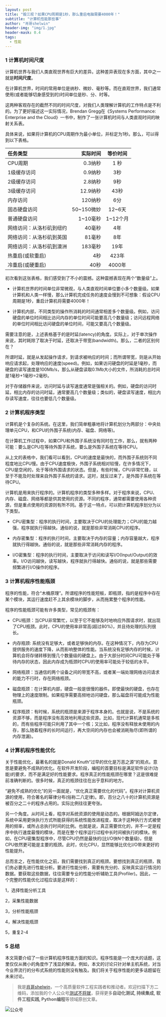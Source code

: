 ```yaml
---
layout: post
title: "毁三观？如果CPU周期是1秒，那么重启电脑需要4000年！"
subtitle: "计算机性能那些事"
author: "肖哥shelwin"
header-img: "img/1.jpg"
header-mask: 0.4
tags:
  - 性能
---
```


### 1 计算机时间尺度
计算机世界与我们人类直观世界有巨大的差异。这种差异表现在多方面，其中之一就是**时间尺度**。

在计算机世界，时间的常用单位是纳秒、微妙、毫秒等。而在直观世界，我们通常使用(或者能够切身感受到的)时间单位是秒、分、时等。

这两种客观存在的截然不同的时间尺度，对我们人类理解计算机的工作特点是不利的。为了更好描述这一实际情况，Brendan Gregg在《Systems Performance: Enterprise and the Cloud》一书中，制作了一张计算机时间与人类直观时间的映射关系表。

具体来说，如果将计算机的CPU周期作为最小单位，并标定为1秒。那么，可以得到以下表格。

| 任务类型      |    实际时间 | 等价时间  |
| :-------- | --------:| :--: |
| CPU周期  | 0.3纳秒 | 1 秒   |
| 1级缓存访问   |   0.9纳秒 |  3秒  |
| 2级缓存访问      |    2.8纳秒 | 9秒  |
| 3级缓存访问     |    12.9纳秒 | 43秒  |
| 内存访问     |    120纳秒 | 6分  |
| 固态硬盘访问     |    50~150微妙 | 12~6天 |
| 普通硬盘访问      |    1~10毫秒| 1~12个月  |
| 网络访问：从洛杉矶到纽约     |    40毫秒 | 4年 |
|网络访问：从洛杉矶到英国     |    81毫秒| 8年  |
| 网络访问：从洛杉矶到澳洲     |   183毫秒 | 19年 |
| 热重启(或软重启)      |   4秒| 423年  |
| 冷重启(或硬重启) | 40秒 | 4000年


初次看到这张表格，我们感受到了不小的震撼。这种震撼表现在两个“数量级”上。

- 计算机世界的时间单位非常微观，与人类直观时间单位要小多个数量级。如果计算机和人类一样慢，那么计算机完成任务的速度会慢到不可想象：假设CPU周期是1秒，重启计算机将需要4000年！

- 计算机内部，不同类型的操作所消耗的时间通常相差多个数量级。例如，访问硬盘的单位时间相比访问内存的单位时间可能要高几个数量级；访问远程网络的单位时间相比访问硬盘的单位时间，可能又要高几个数量级。

需要注意的是，上述表格基于的是时延(latency)的角度。实际上，对于单次操作来说，其时耗除了取决于时延，还取决于带宽(bandwidth)。那么，二者的区别何在？

所谓时延，就是从发起操作请求，到请求被响应的时间；而所谓带宽，则是从开始响应请求起，处理响应的速度(speed)。例如，如果访问硬盘的时延是1毫秒，而硬盘的读写速度是100Mb/s，那么从硬盘读取0.1Mb大小的文件，所消耗的总时间是1毫秒+1毫秒=2毫秒。

对于存储器件来说，访问时延与读写速度通常是强相关的。例如，硬盘的访问时延，相比内存的访问时延，通常要高几个数量级；类似的，硬盘读写速度，相比内存读写速度，往往也要低几个数量级。


### 2 计算机程序类型
计算机是个复杂的系统。在这里，我们简单粗暴地将计算机划分为两部分：中央处理单元CPU，和CPU的外围子系统(内存、磁盘、网络等)。

在计算机工作过程中，如果CPU和外围子系统没有同时在工作，那么，就有两种可能：要么是CPU在等待外围子系统，要么是外围子系统在等待CPU。

从上文的表格中，我们看可以看到，CPU的速度是最快的，而外围子系统则不同程度地比CPU慢。由于CPU速度极快，外围子系统相对较慢，在许多情况下，CPU是空闲的，处于等待外围请求的状态。但是，有些时候，CPU非常忙碌，以至于不能及时处理来自外围子系统的请求。这时，就反过来了，是外围子系统在等待CPU。

计算机是用来执行程序的。计算机程序的类型多种多样。对于程序来说，CPU、内存、磁盘、网络等都是供其使用的资源。不同的程序，通常都需要使用各种资源，但是重点使用的资源则有所不同。基于这一特点，可以把计算机程序划分为以下类型。

- CPU密集型：程序的执行时间，主要取决于CPU的处理能力；CPU的能力越强，程序就执行得越快。通俗的说，就是那些非常消耗CPU的程序。

- 内存密集型：程序的执行时间，主要取决于内存的容量；内存容量越大，程序就执行得越快。通俗的说，就是那些非常消耗内存的程序。

- I/O密集型：程序的执行时间，主要取决于访问和读写I/O(Input/Output)的效率。I/O访问越快，读写越快，程序就执行得越快。通俗的说，就是那些需要频繁进行I/O操作的程序。

### 3 计算机程序性能瓶颈
程序的性能，符合“木桶原理”。所谓程序的性能短板，即瓶颈，指的是程序中存在某个模块，其运行速度赶不上其余模块的脚步，从而拖累整个程序的性能。

程序的性能瓶颈可能有许多类型，常见的瓶颈有：

- CPU瓶颈：当CPU非常繁忙，以至于它不能够及时地响应外围请求时，就出现了CPU瓶颈。此时，CPU的使用率非常高(超过80%)，并且待处理的队列很长。

- 内存瓶颈: 系统没有足够大，或者足够快的内存。在这种情况下，内存为CPU提供服务的速度下降，从而影响整体的性能。当系统没有足够内存的时候，计算机会将存储转移到慢几个数量级的硬盘上。由于大部分时间CPU可能处于等待内存的状态，因此内存成为瓶颈时CPU的使用率可能处于较低的水平。

- 网络瓶颈：当通信的两个设备之间的带宽不高，或者某一端处理网络访问请求的能力不行时，存在网络瓶颈。

- 磁盘瓶颈：在计算机内部，硬盘一般是很慢的器件。即使最快的硬盘，也存在物理上的速度限制。如果程序需要高频地访问硬盘，那么磁盘将可能成为性能瓶颈。

- 程序瓶颈：有时候，系统的瓶颈是来源于程序本身的。也就是说，不是系统的资源不够，而是程序没有高效地利用这些资源。比如，现代计算机通常是多核的，而有些程序可能只利用了其中一个核；又比如，程序没有释放未使用的内存，那么随着程序的长时间运行，再大空间的内存也会被消耗殆尽(即所谓的内存泄漏)。

### 4 计算机程序性能优化
关于性能优化，最著名的就是Donald Knuth“过早的优化是万恶之源”的观点。意思是要避免不成熟的优化。在软件开发阶段，编程的首要目标是满足软件设计(功能)的要求，而不是满足好的性能要求。程序真正的性能瓶颈在哪里？这是很难提前准确判断的。很多时候，真正的瓶颈往往在出乎意料的地方。

“避免不成熟的优化”的另一面就是，“优化真正需要优化的代码”。程序对计算机资源的使用，符合著名的幂律分布(俗称二八定律)。即，百分之八十的计算机资源是被百分之二十的程序占用的。实际比例往往更夸张。

另一个角度。从时间上看，程序对系统资源的使用是动态的。根据阿姆达尔定律，系统中采用更快执行方式所能获得的系统性能改进程度，取决于这种执行方式被使用的频率，或所占总执行时间的比例。也就是说，真正需要优化的，并不一定是程序中执行速度最慢的模块，而是在整个程序运行过程中长时间被执行的模块。例如，在CPU密集型程序中，尽管CPU仍然是最快的(比I/O快N个数量级)，但是CPU依然更可能是主要的瓶颈。此时，优化CPU，显然能够比优化I/O带来更好的性能提升。



总而言之，在性能优化之前，我们需要找到真正的瓶颈。要想找到真正的瓶颈，我们务必要先进行性能分析。要进行性能分析，需要有充分的、反映真实运行情况的数据。要获取这些数据，往往需要专业的性能分析辅助工具(Profiler)。因此，一个完整的性能优化过程应该是这样的：

1，选择性能分析工具

2，采集性能数据

3，分析性能瓶颈

4，解决性能瓶颈

5，重复2-4

### 5 总结

本文简要介绍了一些计算机程序性能方面的知识。程序性能是一个庞大的话题，这里仅仅从微小的角度作了浅显的解读。例如，本文的讨论只针对单主机系统，对当今业界流行的分布式系统的性能则没有触及。我们将关于程序性能的更多话题留在未来讨论。

> 我是[肖哥shelwin](https://slxiao.github.io/about/)，一个高质量软件工程实践者和推动者。欢迎扫描下方二维码，添加我的个人公众号[测试不将就](https://slxiao.github.io/img/wechat-public.png)，获得更多**自动化测试, 持续集成, 软件工程实践, Python编程**等领域原创文章。

![公众号](https://slxiao.github.io/img/wechat-public.png)